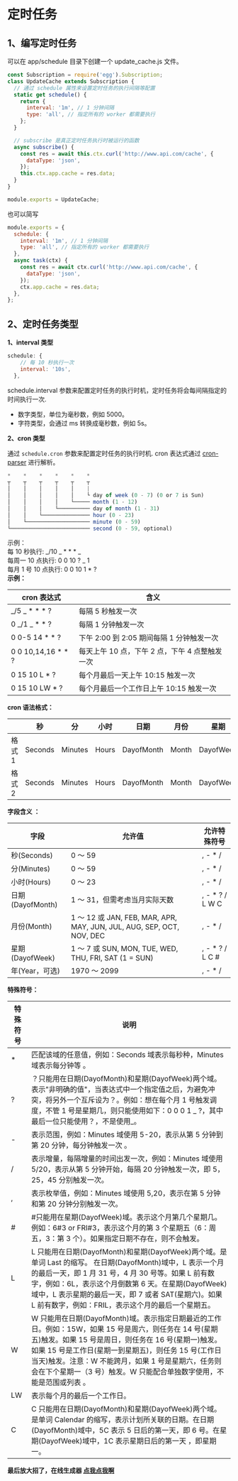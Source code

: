 # 定时任务

## 1、编写定时任务

可以在 app/schedule 目录下创建一个 update_cache.js 文件。

```js
const Subscription = require('egg').Subscription;
class UpdateCache extends Subscription {
  // 通过 schedule 属性来设置定时任务的执行间隔等配置
  static get schedule() {
    return {
      interval: '1m', // 1 分钟间隔
      type: 'all', // 指定所有的 worker 都需要执行
    };
  }

  // subscribe 是真正定时任务执行时被运行的函数
  async subscribe() {
    const res = await this.ctx.curl('http://www.api.com/cache', {
      dataType: 'json',
    });
    this.ctx.app.cache = res.data;
  }
}

module.exports = UpdateCache;
```

也可以简写

```js
module.exports = {
  schedule: {
    interval: '1m', // 1 分钟间隔
    type: 'all', // 指定所有的 worker 都需要执行
  },
  async task(ctx) {
    const res = await ctx.curl('http://www.api.com/cache', {
      dataType: 'json',
    });
    ctx.app.cache = res.data;
  },
};
```

## 2、定时任务类型

**1、interval 类型**

```js
schedule: {
    // 每 10 秒执行一次
    interval: '10s',
  },
```

schedule.interval 参数来配置定时任务的执行时机，定时任务将会每间隔指定的时间执行一次.

- 数字类型，单位为毫秒数，例如 5000。
- 字符类型，会通过 ms 转换成毫秒数，例如 5s。

**2、cron 类型**

通过 `schedule.cron` 参数来配置定时任务的执行时机. cron 表达式通过 [cron-parser](https://github.com/harrisiirak/cron-parser) 进行解析。

```js
*    *    *    *    *    *
┬    ┬    ┬    ┬    ┬    ┬
│    │    │    │    │    |
│    │    │    │    │    └ day of week (0 - 7) (0 or 7 is Sun)
│    │    │    │    └───── month (1 - 12)
│    │    │    └────────── day of month (1 - 31)
│    │    └─────────────── hour (0 - 23)
│    └──────────────────── minute (0 - 59)
└───────────────────────── second (0 - 59, optional)
```

示例：  
每 10 秒执行: _/10 _ \* \* \* _  
每周一 10 点执行: 0 0 10 ? _ 1  
每月 1 号 10 点执行: 0 0 10 1 \* ?  
**示例：**

| cron 表达式          | 含义                                           |
| -------------------- | ---------------------------------------------- |
| _/5 _ \* \* \* ?     | 每隔 5 秒触发一次                              |
| 0 _/1 _ \* \* ?      | 每隔 1 分钟触发一次                            |
| 0 0-5 14 \* \* ?     | 下午 2:00 到 2:05 期间每隔 1 分钟触发一次      |
| 0 0 10,14,16 \* \* ? | 每天上午 10 点，下午 2 点，下午 4 点整触发一次 |
| 0 15 10 L \* ?       | 每个月最后一天上午 10:15 触发一次              |
| 0 15 10 LW \* ?      | 每个月最后一个工作日上午 10:15 触发一次        |

**cron 语法格式：**

|        | 秒      | 分      | 小时  | 日期       | 月份  | 星期      | 年份 |
| ------ | ------- | ------- | ----- | ---------- | ----- | --------- | ---- |
| 格式 1 | Seconds | Minutes | Hours | DayofMonth | Month | DayofWeek | Year |
| 格式 2 | Seconds | Minutes | Hours | DayofMonth | Month | DayofWeek |

**字段含义 ：**

| 字段             | 允许值                                                                | 允许特殊符号     |
| ---------------- | --------------------------------------------------------------------- | ---------------- |
| 秒(Seconds)      | 0 ～ 59                                                               | , - \* /         |
| 分(Minutes)      | 0 ～ 59                                                               | , - \* /         |
| 小时(Hours)      | 0 ～ 23                                                               | , - \* /         |
| 日期(DayofMonth) | 1 ～ 31，但需考虑当月实际天数                                         | , - \* ? / L W C |
| 月份(Month)      | 1 ～ 12 或 JAN, FEB, MAR, APR, MAY, JUN, JUL, AUG, SEP, OCT, NOV, DEC | , - \* /         |
| 星期(DayofWeek)  | 1 ～ 7 或 SUN, MON, TUE, WED, THU, FRI, SAT (1 = SUN)                 | , - \* ? / L C # |
| 年(Year，可选)   | 1970 ～ 2099                                                          | , - \* /         |

**特殊符号：**

| 特殊符号 | 说明                                                                                                                                                                                                                                                                                                                                                |
| -------- | --------------------------------------------------------------------------------------------------------------------------------------------------------------------------------------------------------------------------------------------------------------------------------------------------------------------------------------------------- |
| \*       | 匹配该域的任意值，例如：Seconds 域表示每秒种，Minutes 域表示每分钟等 。                                                                                                                                                                                                                                                                             |
| ?        | ？只能用在日期(DayofMonth)和星期(DayofWeek)两个域。表示"非明确的值"，当表达式中一个指定值之后，为避免冲突，将另外一个互斥设为？。例如：想在每个月 1 号触发调度，不管 1 号是星期几，则只能使用如下：0 0 0 1 _ ?，其中最后一位只能使用？，不是使用_。                                                                                                 |
| -        | 表示范围，例如：Minutes 域使用 5-20，表示从第 5 分钟到第 20 分钟，每分钟触发一次 。                                                                                                                                                                                                                                                                 |
| /        | 表示增量，每隔增量的时间出发一次，例如：Minutes 域使用 5/20，表示从第 5 分钟开始，每隔 20 分钟触发一次，即 5，25，45 分别触发一次。                                                                                                                                                                                                                 |
| ,        | 表示枚举值，例如：Minutes 域使用 5,20，表示在第 5 分钟和第 20 分钟分别触发一次。                                                                                                                                                                                                                                                                    |
| #        | #只能用在星期(DayofWeek)域。表示这个月第几个星期几。例如：6#3 or FRI#3，表示这个月的第 3 个星期五（6：周五，3：第 3 个）。如果指定日期不存在，则不会触发。                                                                                                                                                                                          |
| L        | L 只能用在日期(DayofMonth)和星期(DayofWeek)两个域。是单词 Last 的缩写。 在日期(DayofMonth)域中，L 表示一个月的最后一天，即 1 月 31 号，4 月 30 号等。如果 L 前有数字，例如：6L，表示这个月倒数第 6 天。在星期(DayofWeek)域中，L 表示星期的最后一天，即 7 或者 SAT(星期六)。如果 L 前有数字，例如：FRIL，表示这个月的最后一个星期五。                |
| W        | W 只能用在日期(DayofMonth)域。表示指定日期最近的工作日。例如：15W，如果 15 号是周六，则任务在 14 号(星期五)触发。如果 15 号是周日，则任务在 16 号(星期一)触发。如果 15 号是工作日(星期一到星期五)，则任务 15 号(工作日当天)触发。注意：W 不能跨月，如果 1 号是星期六，任务则会在下个星期一（3 号）触发。W 只能配合单独数字使用，不能是范围或列表 。 |
| LW       | 表示每个月的最后一个工作日。                                                                                                                                                                                                                                                                                                                        |
| C        | C 只能用在日期(DayofMonth)和星期(DayofWeek)两个域。是单词 Calendar 的缩写，表示计划所关联的日期。在日期(DayofMonth)域中，5C 表示 5 日后的第一天，即 6 号。在星期(DayofWeek)域中，1C 表示星期日后的第一天 ，即星期一。                                                                                                                               |

**最后放大招了，在线生成器 [点我点我啊](http://cron.qqe2.com/)**
